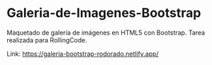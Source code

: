 # Galeria-de-Imagenes-Bootstrap
Maquetado de galería de imágenes en HTML5 con Bootstrap. Tarea realizada para RollingCode.

Link: https://galeria-bootstrap-rodorado.netlify.app/
